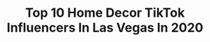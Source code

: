 ---
title: Top 10 Home Decor TikTok Influencers In Las Vegas In 2020
description: >-
  Find top home decor TikTok influencers in Las Vegas in 2020. Most popular hashtags: #lasvegas #amazonfinds #happyathome #may4th.
platform: TikTok
profiles:
  - username: "macy.blackwell"
    fullname: >-
      macy.blackwell
    location: "United States"
    followers: 39659
    engagement: 342
    commentsToLikes: 0.025485
    id: ck81q7z0tgo6f0j782ck64wyv
    verified: false
    hashtags: "#renegadedance, #nightout, #princessparty, #weightloss"
  - username: "chelseyswesternvibes"
    fullname: >-
      chelseyswesternvibes
    location: "United States"
    followers: 10804
    engagement: 644
    commentsToLikes: 0.020177
    id: ck9n95jxm96kr0j788wxg78cq
    verified: false
    hashtags: "#amazonmusthaves, #utahliving, #makeupchallenge, #countrygirl"
  - username: "falenkdwb"
    fullname: >-
      FalenKDWB
    location: "United States"
    followers: 3411
    engagement: 454
    commentsToLikes: 0.027428
    id: ck95z2grrcmug0j781dy0jywq
    verified: false
    hashtags: "#genius, #thicc, #canttouch, #singtijingle"
  - username: "timmyhanlon"
    fullname: >-
      Timmy Hanlon
    location: "United States"
    followers: 4800
    engagement: 806
    commentsToLikes: 0.028422
    id: ck8f8vyvn3orc0j7831ayl1ob
    verified: false
    hashtags: "#supalonely, #diyshelf, #homedesign, #goldendoodles"
  - username: "pawcreate"
    fullname: >-
      PawCreate
    location: "United States"
    followers: 16109
    engagement: 2314
    commentsToLikes: 0.040179
    id: ck8hrxp9fargu0j787p57ln5n
    verified: false
    hashtags: "#happymothersday, #doglover, #portrait, #petlove"
  - username: "keepitpushinwoodwork"
    fullname: >-
      KeepItPushinWoodwork
    location: "United States"
    followers: 8570
    engagement: 1961
    commentsToLikes: 0.103614
    id: ck8sawf5r42650j78w0qkfdtm
    verified: false
    hashtags: "#keeppushing, #chef, #almostdone, #happyathome"
  - username: "wildandfreepeople"
    fullname: >-
      Madi Diesel
    location: "United States"
    followers: 214102
    engagement: 1696
    commentsToLikes: 0.038144
    id: ck90xyynx8lii0j788yym9qmn
    verified: false
    hashtags: "#tigereye, #labradorite, #crystalhearts, #coffeetime"
  - username: "kevskrafts.com"
    fullname: >-
      kevskrafts
    location: "United States"
    followers: 2452
    engagement: 1134
    commentsToLikes: 0.074408
    id: ck8vuszs9jyz20j78tn6m1ogq
    verified: false
    hashtags: "#cuda, #chevyc10, #husky, #projecttruck"
  - username: "melissafrusco"
    fullname: >-
      Melissa Frusco
    location: "United States"
    followers: 164780
    engagement: 1041
    commentsToLikes: 0.030405
    id: ck8kewn6tb9ei0j7897digvla
    verified: false
    hashtags: "#loungewear, #howtocurlhair, #howtowear, #alwayslearning"
  - username: "chloesdesign"
    fullname: >-
      chloe's design
    location: "United States"
    followers: 483613
    engagement: 1548
    commentsToLikes: 0.020029
    id: ck81q7rl2gmgw0j78v3nbglas
    verified: false
    hashtags: "#greenvspurple, #bedroomdesign, #studyroom, #bathroom"
---